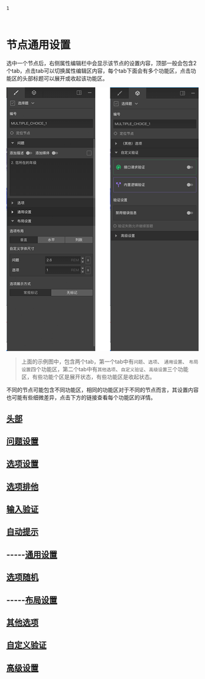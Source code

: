 ```index
1
```
```tag

```
```summary

```
# 节点通用设置

选中一个节点后，右侧属性编辑栏中会显示该节点的设置内容，顶部一般会包含2个tab，点击tab可以切换属性编辑区内容，每个tab下面会有多个功能区，点击功能区的头部标题可以展开或收起该功能区。

<img src='./images/concept.png'>

> 上面的示例图中，包含两个tab，第一个tab中有`问题`、`选项`、 `通用设置`、 `布局设置`四个功能区，第二个tab中有`其他选项`、`自定义验证`、`高级设置`三个功能区，有些功能个区是展开状态，有些功能区是收起状态。

不同的节点可能包含不同功能区，相同的功能区对于不同的节点而言，其设置内容也可能有些细微差异，点击下方的链接查看每个功能区的详情。

## [头部](./header.md)
## [问题设置](./question.md)
## [选项设置](./option.md)
## [选项排他](./option-exclude.md)
## [输入验证](./input-validation.md)
## [自动提示](./auto-complete.md)
## -----[通用设置](./common.md)
## [选项随机](./option-random.md)
## -----[布局设置](./layout.md)
## [其他选项](./other-option.md)
## [自定义验证](./custom-validation.md)
## [高级设置](./advanced.md)
